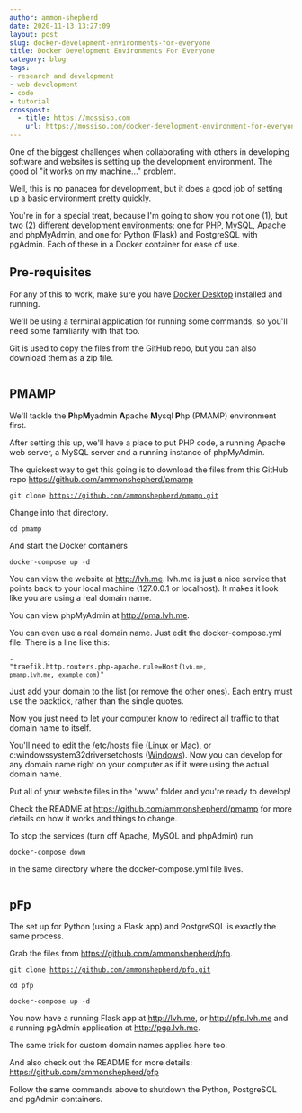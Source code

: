 ```yaml
---
author: ammon-shepherd
date: 2020-11-13 13:27:09
layout: post
slug: docker-development-environments-for-everyone
title: Docker Development Environments For Everyone
category: blog
tags:
- research and development
- web development
- code
- tutorial
crosspost:
  - title: https://mossiso.com
    url: https://mossiso.com/docker-development-environment-for-everyone/
---
```

<p>One of the biggest challenges when collaborating with others in developing
software and websites is setting up the development environment. The good ol
"it works on my machine..." problem.</p> 

<p>Well, this is no panacea for development, but it does a good job of setting
up a basic environment pretty quickly.</p>

<p>You're in for a special treat, because I'm going to show you not one (1),
but two (2) different development environments; one for PHP, MySQL, Apache and
phpMyAdmin, and one for Python (Flask) and PostgreSQL with pgAdmin. Each of
these in a Docker container for ease of use.</p>

<h2>Pre-requisites</h2>

<p>For any of this to work, make sure you have <a
href="https://www.docker.com/get-started" data-type="URL"
data-id="https://www.docker.com/get-started">Docker Desktop</a> installed and
running.</p>

<p>We'll be using a terminal application for running some commands, so you'll
need some familiarity with that too.</p>

<p>Git is used to copy the files from the GitHub repo, but you can also
download them as a zip file.</p> 

<figure>
  <img src="https://mossiso.com/wp-content/uploads/2020/11/Screen-Shot-2020-11-13-at-2.46.50-PM-1024x653.png"
  alt="" />
</figure>


<h2>PMAMP</h2>

<p>We'll tackle the <strong>P</strong>hp<strong>M</strong>yadmin
<strong>A</strong>pache <strong>M</strong>ysql <strong>P</strong>hp (PMAMP)
environment first.</p>

<p>After setting this up, we'll have a place to put PHP code, a running Apache
web server, a MySQL server and a running instance of phpMyAdmin.</p>

<p>The quickest way to get this going is to download the files from this GitHub
repo <a href="https://github.com/ammonshepherd/pmamp" target="_blank"
rel="noreferrer noopener">https://github.com/ammonshepherd/pmamp</a></p>

<code>git clone https://github.com/ammonshepherd/pmamp.git</code>

<p>Change into that directory.</p>

<code>cd pmamp</code>

<p>And start the Docker containers</p>

<code>docker-compose up -d</code>

<p>You can view the website at <a href="http://lvh.me">http://lvh.me</a>.
lvh.me is just a nice service that points back to your local machine (127.0.0.1
or localhost). It makes it look like you are using a real domain name.</p>

<p>You can view phpMyAdmin at <a
href="http://pma.lvh.me">http://pma.lvh.me</a>.</p>

<p>You can even use a real domain name. Just edit the docker-compose.yml file.
There is a line like this:  </p>

<code>- "traefik.http.routers.php-apache.rule=Host(`lvh.me`, `pmamp.lvh.me`, `example.com`)"</code>

<p>Just add your domain to the list (or remove the other ones). Each entry must
use the backtick, rather than the single quotes.</p>

<p>Now you just need to let your computer know to redirect all traffic to that
domain name to itself.</p>

<p>You'll need to edit the /etc/hosts file (<a
href="https://www.makeuseof.com/tag/modify-manage-hosts-file-linux/">Linux or
Mac</a>), or c:windowssystem32driversetchosts (<a
href="https://www.howtogeek.com/howto/27350/beginner-geek-how-to-edit-your-hosts-file/">Windows</a>).
Now you can develop for any domain name right on your computer as if it were
using the actual domain name.</p>

<p>Put all of your website files in the 'www' folder and you're ready to develop!</p>

<p>Check the README at <a
href="https://github.com/ammonshepherd/pmamp">https://github.com/ammonshepherd/pmamp</a>
for more details on how it works and things to change.</p>

<p>To stop the services (turn off Apache, MySQL and phpAdmin) run</p>

<code>docker-compose down </code>

<p>in the same directory where the docker-compose.yml file lives.</p>


<figure>
  <img src="https://mossiso.com/wp-content/uploads/2020/11/Screen-Shot-2020-11-13-at-2.43.18-PM-1024x653.png" alt="" />
</figure>

<h2>pFp</h2>

<p>The set up for Python (using a Flask app) and PostgreSQL is exactly the same process.</p>

<p>Grab the files from <a href="https://github.com/ammonshepherd/pfp">https://github.com/ammonshepherd/pfp</a>.</p>

<code>git clone https://github.com/ammonshepherd/pfp.git</code>

<code>cd pfp</code>

<code>docker-compose up -d</code>

<p>You now have a running Flask app at <a
href="http://lvh.me">http://lvh.me</a>, or <a
href="http://pfp.lvh.me">http://pfp.lvh.me</a> and a running pgAdmin
application at <a href="http://pga.lvh.me">http://pga.lvh.me</a>.</p>

<p>The same trick for custom domain names applies here too.</p>

<p>And also check out the README for more details: <a href="https://github.com/ammonshepherd/pfp">https://github.com/ammonshepherd/pfp</a></p>

<p>Follow the same commands above to shutdown the Python, PostgreSQL and pgAdmin containers.</p>
